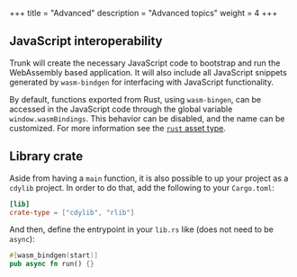 +++
title = "Advanced"
description = "Advanced topics"
weight = 4
+++

## JavaScript interoperability

Trunk will create the necessary JavaScript code to bootstrap and run the WebAssembly based application. It will also
include all JavaScript snippets generated by `wasm-bindgen` for interfacing with JavaScript functionality.

By default, functions exported from Rust, using `wasm-bingen`, can be accessed in the JavaScript code through the global
variable `window.wasmBindings`. This behavior can be disabled, and the name can be customized. For more information
see the [`rust` asset type](@/assets.md#rust).

## Library crate

Aside from having a `main` function, it is also possible to up your project as a `cdylib` project. In order to do that,
add the following to your `Cargo.toml`:

```toml
[lib]
crate-type = ["cdylib", "rlib"]
```

And then, define the entrypoint in your `lib.rs` like (does not need to be `async`):

```rust
#[wasm_bindgen(start)]
pub async fn run() {}
```
